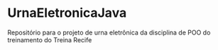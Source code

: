# UrnaEletronicaJava
Repositório para o projeto de urna eletrônica da disciplina de POO do treinamento do Treina Recife
